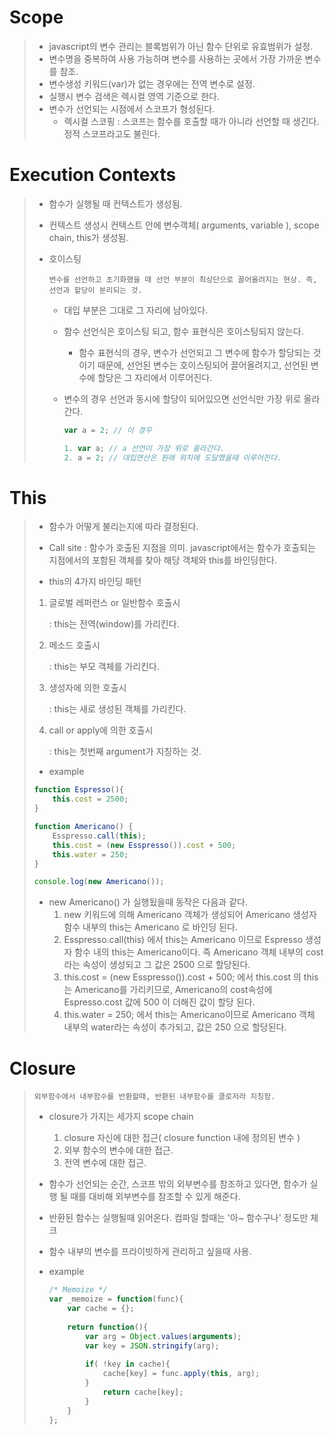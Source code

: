 # Scope

> - javascript의 변수 관리는 블록범위가 아닌 함수 단위로 유효범위가 설정.
> - 변수명을 중복하여 사용 가능하며 변수를 사용하는 곳에서 가장 가까운 변수를 참조.
> - 변수생성 키워드(var)가 없는 경우에는 전역 변수로 설정.
> - 실행시 변수 검색은 렉시컬 영역 기준으로 한다.
> - 변수가 선언되는 시점에서 스코프가 형성된다.
>   - 렉시컬 스코핑 : 스코프는 함수를 호출할 때가 아니라 선언할 때 생긴다. 정적 스코프라고도 불린다.



# Execution Contexts

> - 함수가 실행될 때 컨텍스트가 생성됨.
>
> - 컨텍스트 생성시 컨텍스트 안에 변수객체( arguments, variable ), scope chain, this가 생성됨.
>
> - 호이스팅
>
>   ```text
>   변수를 선언하고 초기화했을 때 선언 부분이 최상단으로 끌어올려지는 현상. 즉, 선언과 할당이 분리되는 것.
>   ```
>
>   - 대입 부분은 그대로 그 자리에 남아있다.
>
>   - 함수 선언식은 호이스팅 되고, 함수 표현식은 호이스팅되지 않는다. 
>
>     - 함수 표현식의 경우, 변수가 선언되고 그 변수에 함수가 할당되는 것이기 때문에, 선언된 변수는 호이스팅되어 끌어올려지고, 선언된 변수에 할당은 그 자리에서 이루어진다.
>
>   - 변수의 경우 선언과 동시에 할당이 되어있으면 선언식만 가장 위로 올라간다.
>
>     ```javascript
>     var a = 2; // 이 경우
>     
>     1. var a;	// a 선언이 가장 위로 올라간다.
>     2. a = 2;	// 대입연산은 원래 위치에 도달했을때 이루어진다.
>     ```



# This

>- 함수가 어떻게 불리는지에 따라 결정된다.
>
>- Call site : 함수가 호출된 지점을 의미. javascript에서는 함수가 호출되는 지점에서의 포함된 객체를 찾아 해당 객체와 this를 바인딩한다.
>
>- this의 4가지 바인딩 패턴
>
>  1. 글로벌 레퍼런스 or 일반함수 호출시
>
>     :  this는 전역(window)를 가리킨다.
>
>  2. 메소드 호출시
>
>     : this는 부모 객체를 가리킨다.
>
>  3. 생성자에 의한 호출시
>
>     : this는 새로 생성된 객체를 가리킨다.
>
>  4. call or apply에 의한 호출시
>
>     : this는 첫번째 argument가 지칭하는 것.
>
>- example
>
>  ```javascript
>  function Espresso(){
>      this.cost = 2500;
>  }
>  
>  function Americano() {
>      Esspresso.call(this);
>      this.cost = (new Esspresso()).cost + 500;
>      this.water = 250;
>  }
>  
>  console.log(new Americano());
>  ```
>
>  - new Americano() 가 실행됬을때 동작은 다음과 같다.
>    1. new 키워드에 의해 Americano 객체가 생성되어 Americano 생성자 함수 내부의 this는 Americano 로 바인딩 된다.
>    2. Esspresso.call(this) 에서 this는 Americano 이므로 Espresso 생성자 함수 내의 this는 Americano이다. 즉 Americano 객체 내부의 cost라는 속성이 생성되고 그 값은 2500 으로 할당된다.
>    3.  this.cost = (new Esspresso()).cost + 500; 에서 this.cost 의 this는 Americano를 가리키므로, Americano의 cost속성에 Espresso.cost 값에 500 이 더해진 값이 할당 된다.
>    4. this.water = 250; 에서 this는 Americano이므로 Americano 객체 내부의 water라는 속성이 추가되고, 값은 250 으로 할당된다.
>



# Closure

> ```text
> 외부함수에서 내부함수를 반환할때, 반환된 내부함수를 클로저라 지칭함.
> ```
>
> - closure가 가지는 세가지 scope chain
>
>   1. closure 자신에 대한 접근( closure function 내에 정의된 변수 )
>   2. 외부 함수의 변수에 대한 접근.
>   3. 전역 변수에 대한 접근.
>
> - 함수가 선언되는 순간, 스코프 밖의 외부변수를 참조하고 있다면, 함수가 실행 될 때를 대비해 외부변수를 참조할 수 있게 해준다.
>
> - 반환된 함수는 실행될때 읽어온다. 컴파일 할때는 '아~ 함수구나' 정도만 체크
>
> - 함수 내부의 변수를 프라이빗하게 관리하고 싶을때 사용.
>
> - example
>
>   ```javascript
>   /* Memoize */
>   var _memoize = function(func){
>       var cache = {};
>       
>       return function(){
>           var arg = Object.values(arguments);
>           var key = JSON.stringify(arg);
>           
>           if( !key in cache){
>               cache[key] = func.apply(this, arg);
>           }
>               return cache[key];
>           }
>       }
>   };
>   ```
>





